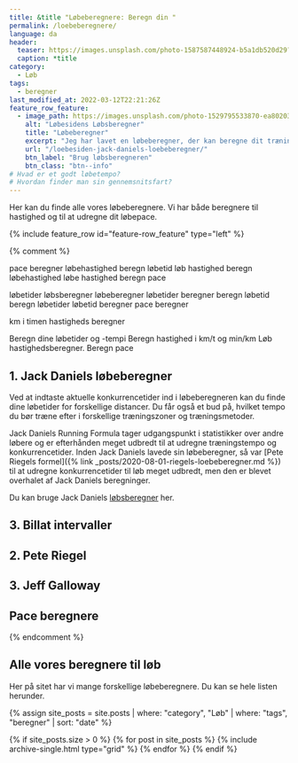 ```yaml
---
title: &title "Løbeberegnere: Beregn din "
permalink: /loebeberegnere/
language: da
header:
  teaser: https://images.unsplash.com/photo-1587587448924-b5a1db520d29?ixlib=rb-1.2.1&ixid=MnwxMjA3fDB8MHxwaG90by1wYWdlfHx8fGVufDB8fHx8&auto=format&fit=crop&w=400&q=5
  caption: *title
category:
  - Løb
tags:
  - beregner
last_modified_at: 2022-03-12T22:21:26Z
feature_row_feature:
  - image_path: https://images.unsplash.com/photo-1529795533870-ea8020391255?ixlib=rb-1.2.1&ixid=eyJhcHBfaWQiOjEyMDd9&auto=format&fit=crop&w=400&q=5
    alt: "Løbesidens Løbsberegner"
    title: "Løbeberegner"
    excerpt: "Jeg har lavet en løbeberegner, der kan beregne dit træningstempo og konkurrencetider ud fra Jack Daniels Running Formula. Her kan du også læse om forskellige træningsmetoder."
    url: "/loebesiden-jack-daniels-loebeberegner/"
    btn_label: "Brug løbsberegneren"
    btn_class: "btn--info"
# Hvad er et godt løbetempo?
# Hvordan finder man sin gennemsnitsfart?
---
```


Her kan du finde alle vores løbeberegnere. Vi har både beregnere til hastighed og til at udregne dit løbepace.

{% include feature_row id="feature-row_feature" type="left" %}

{% comment %}


pace beregner
løbehastighed
beregn løbetid
løb hastighed
beregn løbehastighed
løbe hastighed
beregn pace

løbetider
løbsberegner
løbeberegner
løbetider beregner
beregn løbetid
beregn løbetider
løbetid beregner
pace beregner


km i timen
hastigheds beregner



Beregn dine løbetider og -tempi
Beregn hastighed i km/t og min/km
Løb hastighedsberegner. Beregn pace



## 1. Jack Daniels løbeberegner

Ved at indtaste aktuelle konkurrencetider ind i løbeberegneren kan du finde dine løbetider for forskellige distancer. Du får også et bud på, hvilket tempo du bør træne efter i forskellige træningszoner og træningsmetoder.

Jack Daniels Running Formula tager udgangspunkt i statistikker over andre løbere og er efterhånden meget udbredt til at udregne træningstempo og konkurrencetider. Inden Jack Daniels lavede sin løbeberegner, så var [Pete Riegels formel]({% link _posts/2020-08-01-riegels-loebeberegner.md %}) til at udregne konkurrencetider til løb meget udbredt, men den er blevet overhalet af Jack Daniels beregninger.

Du kan bruge Jack Daniels [løbsberegner](/loebesiden-jack-daniels-loebeberegner/) her.

## 3. Billat intervaller


## 2. Pete Riegel

## 3. Jeff Galloway


## Pace beregnere

{% endcomment %}

## Alle vores beregnere til løb

Her på sitet har vi mange forskellige løbeberegnere. Du kan se hele listen herunder.

{% assign site_posts = site.posts | where: "category", "Løb" | where: "tags", "beregner" | sort: "date" %}

<div class="feature__wrapper">

{% if site_posts.size > 0 %}
  {% for post in site_posts %}
    {% include archive-single.html type="grid" %}
  {% endfor %}
{% endif %}

</div>
